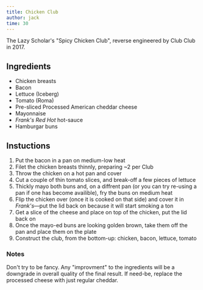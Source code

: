 ```yaml
---
title: Chicken Club
author: jack
time: 30
---
```


The Lazy Scholar's "Spicy Chicken Club", reverse engineered by Club Club in 2017.

<section markdown="1">

## Ingredients

- Chicken breasts
- Bacon
- Lettuce (Iceberg)
- Tomato (Roma)
- Pre-sliced Processed American cheddar cheese
- Mayonnaise
- *Frank's Red Hot* hot-sauce
- Hamburgar buns

</section>

## Instuctions

1. Put the bacon in a pan on medium-low heat
1. Filet the chicken breasts thinnly, preparing ~2 per Club
2. Throw the chicken on a hot pan and cover
3. Cut a couple of thin tomato slices, and break-off a few pieces of lettuce
4. Thickly mayo both buns and, on a diffrent pan (or you can try re-using a pan if one has become availible), fry the buns on medium heat
5. Flip the chicken over (once it is cooked on that side) and cover it in *Frank's*—put the lid back on because it will start smoking a ton
6. Get a slice of the cheese and place on top of the chicken, put the lid back on
7. Once the mayo-ed buns are looking golden brown, take them off the pan and place them on the plate
8. Construct the club, from the bottom-up: chicken, bacon, lettuce, tomato

### Notes

Don't try to be fancy. Any "improvment" to the ingredients will be a downgrade in overall quality of the final result. If need-be, replace the processed cheese with just regular cheddar.